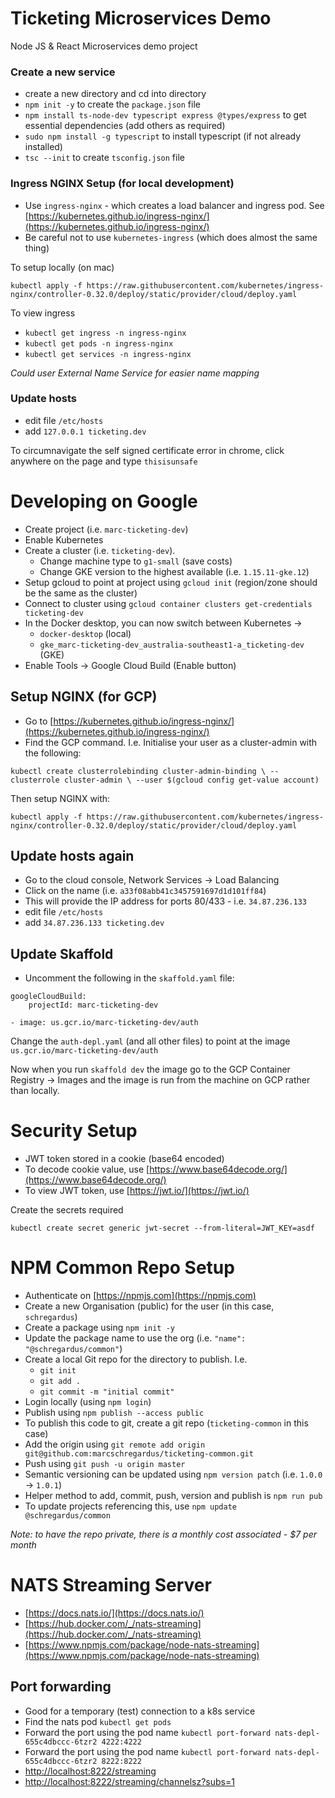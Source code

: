 # Ticketing Microservices Demo

Node JS &amp; React Microservices demo project

### Create a new service

- create a new directory and cd into directory
- `npm init -y` to create the `package.json` file
- `npm install ts-node-dev typescript express @types/express` to get essential dependencies (add others as required)
- `sudo npm install -g typescript` to install typescript (if not already installed)
- `tsc --init` to create `tsconfig.json` file

### Ingress NGINX Setup (for local development)

- Use `ingress-nginx` - which creates a load balancer and ingress pod. See [https://kubernetes.github.io/ingress-nginx/](https://kubernetes.github.io/ingress-nginx/) 
- Be careful not to use `kubernetes-ingress` (which does almost the same thing)

To setup locally (on mac)

`kubectl apply -f https://raw.githubusercontent.com/kubernetes/ingress-nginx/controller-0.32.0/deploy/static/provider/cloud/deploy.yaml`

To view ingress

- `kubectl get ingress -n ingress-nginx`
- `kubectl get pods -n ingress-nginx`
- `kubectl get services -n ingress-nginx`

_Could user External Name Service for easier name mapping_

### Update hosts

- edit file `/etc/hosts`
- add `127.0.0.1 ticketing.dev`

To circumnavigate the self signed certificate error in chrome, click anywhere on the page and type `thisisunsafe`

# Developing on Google

- Create project (i.e. `marc-ticketing-dev`)
- Enable Kubernetes
- Create a cluster (i.e. `ticketing-dev`).
    - Change machine type to `g1-small` (save costs)
    - Change GKE version to the highest available (i.e. `1.15.11-gke.12`)
- Setup gcloud to point at project using `gcloud init` (region/zone should be the same as the cluster)
- Connect to cluster using `gcloud container clusters get-credentials ticketing-dev`
- In the Docker desktop, you can now switch between Kubernetes ->
    - `docker-desktop` (local)
    - `gke_marc-ticketing-dev_australia-southeast1-a_ticketing-dev` (GKE)
- Enable Tools -> Google Cloud Build (Enable button)

## Setup NGINX (for GCP)

- Go to [https://kubernetes.github.io/ingress-nginx/](https://kubernetes.github.io/ingress-nginx/) 
- Find the GCP command. I.e. Initialise your user as a cluster-admin with the following:

`kubectl create clusterrolebinding cluster-admin-binding \
   --clusterrole cluster-admin \
   --user $(gcloud config get-value account)`
   
Then setup NGINX with:

`kubectl apply -f https://raw.githubusercontent.com/kubernetes/ingress-nginx/controller-0.32.0/deploy/static/provider/cloud/deploy.yaml`

## Update hosts again

- Go to the cloud console, Network Services -> Load Balancing
- Click on the name (i.e. `a33f08abb41c3457591697d1d101ff84`)
- This will provide the IP address for ports 80/433 - i.e. `34.87.236.133`
- edit file `/etc/hosts`
- add `34.87.236.133 ticketing.dev`

## Update Skaffold

- Uncomment the following in the `skaffold.yaml` file:

```
googleCloudBuild:
    projectId: marc-ticketing-dev

- image: us.gcr.io/marc-ticketing-dev/auth
```

Change the `auth-depl.yaml` (and all other files) to point at the image `us.gcr.io/marc-ticketing-dev/auth`

Now when you run `skaffold dev` the image go to the GCP Container Registry -> Images and the image is run from the 
machine on GCP rather than locally.

# Security Setup

- JWT token stored in a cookie (base64 encoded)
- To decode cookie value, use [https://www.base64decode.org/](https://www.base64decode.org/)
- To view JWT token, use [https://jwt.io/](https://jwt.io/)

Create the secrets required

`kubectl create secret generic jwt-secret --from-literal=JWT_KEY=asdf`

# NPM Common Repo Setup

- Authenticate on [https://npmjs.com](https://npmjs.com)
- Create a new Organisation (public) for the user (in this case, `schregardus`)
- Create a package using `npm init -y`
- Update the package name to use the org (i.e. `"name": "@schregardus/common"`)
- Create a local Git repo for the directory to publish. I.e.
    - `git init`
    - `git add .`
    - `git commit -m "initial commit"`
- Login locally (using `npm login`)
- Publish using `npm publish --access public`
- To publish this code to git, create a git repo (`ticketing-common` in this case)
- Add the origin using `git remote add origin git@github.com:marcschregardus/ticketing-common.git`
- Push using `git push -u origin master`
- Semantic versioning can be updated using `npm version patch` (i.e. `1.0.0` -> `1.0.1`)
- Helper method to add, commit, push, version and publish is `npm run pub`
- To update projects referencing this, use `npm update @schregardus/common`

_Note: to have the repo private, there is a monthly cost associated - $7 per month_

# NATS Streaming Server

- [https://docs.nats.io/](https://docs.nats.io/)
- [https://hub.docker.com/_/nats-streaming](https://hub.docker.com/_/nats-streaming)
- [https://www.npmjs.com/package/node-nats-streaming](https://www.npmjs.com/package/node-nats-streaming)

## Port forwarding

- Good for a temporary (test) connection to a k8s service
- Find the nats pod `kubectl get pods`
- Forward the port using the pod name `kubectl port-forward nats-depl-655c4dbccc-6tzr2 4222:4222`
- Forward the port using the pod name `kubectl port-forward nats-depl-655c4dbccc-6tzr2 8222:8222`
- [http://localhost:8222/streaming](http://localhost:8222/streaming)
- [http://localhost:8222/streaming/channelsz?subs=1](http://localhost:8222/streaming/channelsz?subs=1)
